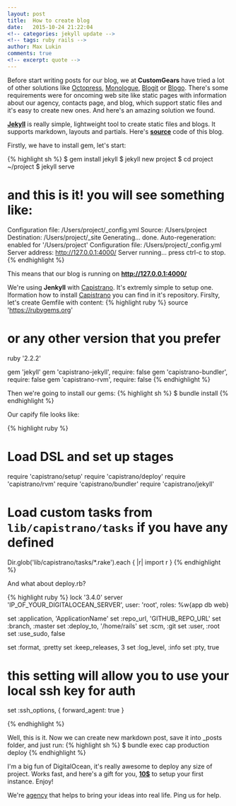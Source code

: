 ```yaml
---
layout: post
title:  How to create blog
date:   2015-10-24 21:22:04
<!-- categories: jekyll update -->
<!-- tags: ruby rails -->
author: Max Lukin
comments: true
<!-- excerpt: quote -->
---
```

Before start writing posts for our blog, we at **CustomGears** have tried a lot of other solutions like [Octopress][octopress], [Monologue][monologue], [Blogit][blogit] or [Blogo][blogo]. There's some requirements were for oncoming web site like static pages with information about our agency, contacts page, and blog, which support static files and it's easy to create new ones. And here's an amazing solution we found.

**[Jekyll][jekyll]** is really simple, lightweight tool to create static files and blogs.
It supports markdown, layouts and partials. Here's **[source][customgears]** code of this blog.

Firstly, we have to install gem, let's start:

{% highlight sh %}
$ gem install jekyll
$ jekyll new project
$ cd project
~/project $ jekyll serve

# and this is it! you will see something like:
Configuration file: /Users/project/_config.yml
            Source: /Users/project
       Destination: /Users/project/_site
      Generating...
                    done.
 Auto-regeneration: enabled for '/Users/project'
Configuration file: /Users/project/_config.yml
    Server address: http://127.0.0.1:4000/
  Server running... press ctrl-c to stop.
{% endhighlight %}

This means that our blog is running on **http://127.0.0.1:4000/**

We're using **Jenkyll** with [Capistrano][capistrano]. It's extremly simple to setup one.
Iformation how to install [Capistrano][capistrano] you can find in it's repository.
Firslty, let's create Gemfile with content:
{% highlight ruby %}
source 'https://rubygems.org'

# or any other version that you prefer
ruby '2.2.2'

gem 'jekyll'
gem 'capistrano-jekyll',  require: false
gem 'capistrano-bundler', require: false
gem 'capistrano-rvm',     require: false
{% endhighlight %}

Then we're going to install our gems:
{% highlight sh %}
$ bundle install
{% endhighlight %}

Our capify file looks like:

{% highlight ruby %}
# Load DSL and set up stages
require 'capistrano/setup'
require 'capistrano/deploy'
require 'capistrano/rvm'
require 'capistrano/bundler'
require 'capistrano/jekyll'

# Load custom tasks from `lib/capistrano/tasks` if you have any defined
Dir.glob('lib/capistrano/tasks/*.rake').each { |r| import r }
{% endhighlight %}


And what about deploy.rb?

{% highlight ruby %}
lock '3.4.0'
server 'IP_OF_YOUR_DIGITALOCEAN_SERVER', user: 'root', roles: %w{app db web}

set :application, 'ApplicationName'
set :repo_url, 'GITHUB_REPO_URL'
set :branch, :master
set :deploy_to, '/home/rails'
set :scm, :git
set :user, :root
set :use_sudo, false

set :format, :pretty
set :keep_releases, 3
set :log_level, :info
set :pty, true

# this setting will allow you to use your local ssh key for auth
set :ssh_options, {
 forward_agent: true
}

{% endhighlight %}

Well, this is it. Now we can create new markdown post, save it into _posts folder, and just run:
{% highlight sh %}
$ bundle exec cap production deploy
{% endhighlight %}

I'm a big fun of DigitalOcean, it's really awesome to deploy any size of project. Works fast, and here's a gift for you, **[10$](https://www.digitalocean.com/?refcode=0f6d5c28d999)** to setup your first instance. Enjoy!

We're [agency](http://customgears.net/#contacts) that helps to bring your ideas into real life. Ping us for help.

[octopress]: http://octopress.org
[monologue]: https://github.com/jipiboily/monologue
[blogit]: https://github.com/KatanaCode/blogit
[blogo]: https://github.com/greyblake/blogo
[jekyll]: https://jekyllrb.com
[customgears]: https://github.com/sesharim/customgears
[capistrano]: https://github.com/capistrano/capistrano
